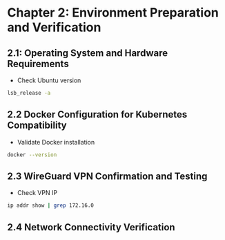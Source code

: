 # Chapter 2: Environment Preparation and Verification

## 2.1: Operating System and Hardware Requirements

- Check Ubuntu version
```bash
lsb_release -a
```

## 2.2 Docker Configuration for Kubernetes Compatibility

- Validate Docker installation
```bash
docker --version
```

## 2.3 WireGuard VPN Confirmation and Testing

- Check VPN IP
```bash
ip addr show | grep 172.16.0
```

## 2.4 Network Connectivity Verification
